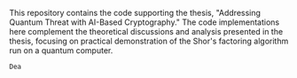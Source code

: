 This repository contains the code supporting the thesis, "Addressing Quantum Threat with AI-Based Cryptography." The code implementations here complement the theoretical discussions and analysis presented in the thesis, focusing on practical demonstration of the Shor's factoring algorithm run on a quantum computer.

`Dea`
